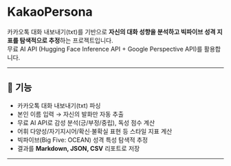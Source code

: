 # KakaoPersona  
카카오톡 대화 내보내기(txt)를 기반으로 **자신의 대화 성향을 분석하고 빅파이브 성격 지표를 탐색적으로 추정**하는 프로젝트입니다.  
무료 AI API (Hugging Face Inference API + Google Perspective API)를 활용합니다.

---

## 🚀 기능
- 카카오톡 대화 내보내기(txt) 파싱
- 본인 이름 입력 → 자신의 발화만 자동 추출
- 무료 AI API로 감성 분석(긍/부정/중립), 독성 점수 계산
- 어휘 다양성/자기지시어/확신·불확실 표현 등 스타일 지표 계산
- 빅파이브(Big Five: OCEAN) 성격 특성 탐색적 추정
- 결과를 **Markdown, JSON, CSV** 리포트로 저장

---